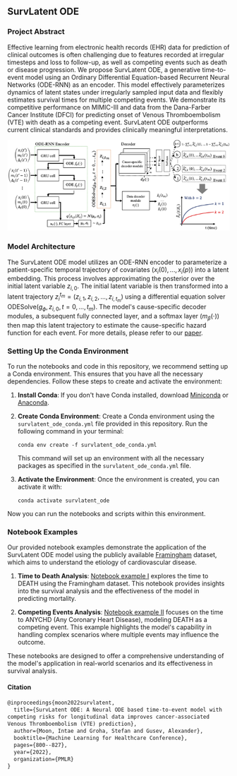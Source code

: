 ## SurvLatent ODE

### Project Abstract
Effective learning from electronic health records (EHR) data for prediction of clinical outcomes is often challenging due to features recorded at irregular timesteps and loss to follow-up, as well as competing events such as death or disease progression. We propose SurvLatent ODE, a generative time-to-event model using an Ordinary Differential Equation-based Recurrent Neural Networks (ODE-RNN) as an encoder. This model effectively parameterizes dynamics of latent states under irregularly sampled input data and flexibly estimates survival times for multiple competing events. We demonstrate its competitive performance on MIMIC-III and data from the Dana-Farber Cancer Institute (DFCI) for predicting onset of Venous Thromboembolism (VTE) with death as a competing event. SurvLatent ODE outperforms current clinical standards and provides clinically meaningful interpretations.

![SurvLatent ODE Architecture](https://github.com/itmoon7/survlatent_ode/blob/main/survlatent_ode_architecture.png?raw=true)

### Model Architecture
The SurvLatent ODE model utilizes an ODE-RNN encoder to parameterize a patient-specific temporal trajectory of covariates ($x_{i}(0),...,x_{i}(p)$) into a latent embedding. This process involves approximating the posterior over the initial latent variable $z_{i,0}$. The initial latent variable is then transformed into a latent trajectory $z_i^{t_m} = (z_{i,1}, z_{i,2}, ..., z_{i,t_m})$ using a differential equation solver ODESolve($g_{\phi}, z_{i,0}, t = 0, ...,t_m$). The model's cause-specific decoder modules, a subsequent fully connected layer, and a softmax layer ($m_\beta(\cdot)$) then map this latent trajectory to estimate the cause-specific hazard function for each event. For more details, please refer to our [paper](https://arxiv.org/abs/2204.09633).

### Setting Up the Conda Environment
To run the notebooks and code in this repository, we recommend setting up a Conda environment. This ensures that you have all the necessary dependencies. Follow these steps to create and activate the environment:

1. **Install Conda**: If you don't have Conda installed, download [Miniconda](https://docs.conda.io/en/latest/miniconda.html) or [Anaconda](https://www.anaconda.com/products/distribution).

2. **Create Conda Environment**: Create a Conda environment using the `survlatent_ode_conda.yml` file provided in this repository. Run the following command in your terminal:
   ```
   conda env create -f survlatent_ode_conda.yml
   ```
   This command will set up an environment with all the necessary packages as specified in the `survlatent_ode_conda.yml` file.

3. **Activate the Environment**: Once the environment is created, you can activate it with:
   ```
   conda activate survlatent_ode
   ```

Now you can run the notebooks and scripts within this environment.

### Notebook Examples
Our provided notebook examples demonstrate the application of the SurvLatent ODE model using the publicly available [Framingham](https://biolincc.nhlbi.nih.gov/media/teachingstudies/FHS_Teaching_Longitudinal_Data_Documentation_2021a.pdf?link_time=2022-02-03_18:20:47.023970) dataset, which aims to understand the etiology of cardiovascular disease.

1. **Time to Death Analysis**: [Notebook example I](https://github.com/itmoon7/survlatent_ode/blob/main/notebook_example.ipynb) explores the time to DEATH using the Framingham dataset. This notebook provides insights into the survival analysis and the effectiveness of the model in predicting mortality.

2. **Competing Events Analysis**: [Notebook example II](https://github.com/itmoon7/survlatent_ode/blob/main/notebook_example_competing_events.ipynb) focuses on the time to ANYCHD (Any Coronary Heart Disease), modeling DEATH as a competing event. This example highlights the model's capability in handling complex scenarios where multiple events may influence the outcome.

These notebooks are designed to offer a comprehensive understanding of the model's application in real-world scenarios and its effectiveness in survival analysis.

#### Citation
```
@inproceedings{moon2022survlatent,
  title={SurvLatent ODE: A Neural ODE based time-to-event model with competing risks for longitudinal data improves cancer-associated Venous Thromboembolism (VTE) prediction},
  author={Moon, Intae and Groha, Stefan and Gusev, Alexander},
  booktitle={Machine Learning for Healthcare Conference},
  pages={800--827},
  year={2022},
  organization={PMLR}
}
```